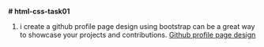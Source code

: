 **# html-css-task01**
01. i create a github profile page design using bootstrap can be a great way to showcase your projects and contributions.
[Github profile page design](./index.html)

